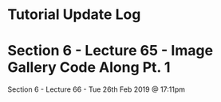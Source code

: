 # Tutorial Update Log
# Section 6 - Lecture 65 - Image Gallery Code Along Pt. 1 
Section 6 - Lecture 66 - Tue 26th Feb 2019 @ 17:11pm
